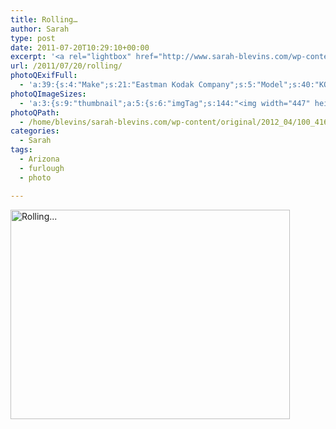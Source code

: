 ```yaml
---
title: Rolling…
author: Sarah
type: post
date: 2011-07-20T10:29:10+00:00
excerpt: '<a rel="lightbox" href="http://www.sarah-blevins.com/wp-content/main/2012_04/100_4161.jpg" title="Rolling..."><img width="447" height="335" alt="Rolling..." src="http://www.sarah-blevins.com/wp-content/thumbnail/2012_04/100_4161.jpg" class="photoQexcerpt photoQLinkImg" /></a>'
url: /2011/07/20/rolling/
photoQExifFull:
  - 'a:39:{s:4:"Make";s:21:"Eastman Kodak Company";s:5:"Model";s:40:"KODAK EASYSHARE C813 ZOOM DIGITAL CAMERA";s:11:"Orientation";s:17:"1: Normal (0 deg)";s:11:"xResolution";s:27:"480 dots per ResolutionUnit";s:11:"yResolution";s:27:"480 dots per ResolutionUnit";s:14:"ResolutionUnit";s:4:"Inch";s:8:"Software";s:40:"KODAK EASYSHARE C813 ZOOM DIGITAL CAMERA";s:12:"ExposureTime";s:16:"3858/1000000 sec";s:7:"FNumber";s:5:"f/2.7";s:15:"ExposureProgram";s:7:"Program";s:15:"ISOSpeedRatings";s:2:"80";s:11:"ExifVersion";s:12:"version 2.21";s:16:"DateTimeOriginal";s:19:"2011:07:20 03:29:10";s:17:"DateTimedigitized";s:19:"2011:07:20 03:29:10";s:17:"ShutterSpeedValue";s:9:"1/257 sec";s:13:"ApertureValue";s:5:"f/2.7";s:17:"ExposureBiasValue";s:4:"0 EV";s:16:"MaxApertureValue";s:5:"f/2.7";s:12:"MeteringMode";s:13:"Multi-Segment";s:11:"LightSource";s:15:"Unknown or Auto";s:5:"Flash";s:8:"No Flash";s:11:"FocalLength";s:4:"6 mm";s:15:"FlashPixVersion";s:9:"version 1";s:10:"ColorSpace";s:4:"sRGB";s:14:"ExifImageWidth";s:11:"3296 pixels";s:15:"ExifImageHeight";s:11:"2472 pixels";s:13:"ExposureIndex";s:2:"80";s:13:"SensingMethod";s:35:"Unknown: One Chip Color Area Sensor";s:10:"FileSource";s:20:"Digital Still Camera";s:9:"SceneType";s:21:"Directly Photographed";s:12:"ExposureMode";s:1:"0";s:12:"WhiteBalance";s:1:"0";s:16:"DigitalZoomRatio";s:1:"0";s:16:"SceneCaptureMode";s:1:"0";s:11:"GainControl";s:1:"0";s:8:"Contrast";s:1:"0";s:10:"Saturation";s:1:"0";s:9:"Sharpness";s:1:"0";s:20:"FocalLength35mmEquiv";s:0:"";}'
photoQImageSizes:
  - 'a:3:{s:9:"thumbnail";a:5:{s:6:"imgTag";s:144:"<img width="447" height="335" alt="Rolling..." src="http://www.sarah-blevins.com/wp-content/thumbnail/2012_04/100_4161.jpg" class="PhotoQImg" />";s:6:"imgUrl";s:70:"http://www.sarah-blevins.com/wp-content/thumbnail/2012_04/100_4161.jpg";s:7:"imgPath";s:73:"/home/blevins/sarah-blevins.com/wp-content/thumbnail/2012_04/100_4161.jpg";s:8:"imgWidth";s:3:"447";s:9:"imgHeight";s:3:"335";}s:4:"main";a:5:{s:6:"imgTag";s:139:"<img width="700" height="525" alt="Rolling..." src="http://www.sarah-blevins.com/wp-content/main/2012_04/100_4161.jpg" class="PhotoQImg" />";s:6:"imgUrl";s:65:"http://www.sarah-blevins.com/wp-content/main/2012_04/100_4161.jpg";s:7:"imgPath";s:68:"/home/blevins/sarah-blevins.com/wp-content/main/2012_04/100_4161.jpg";s:8:"imgWidth";s:3:"700";s:9:"imgHeight";s:3:"525";}s:8:"original";a:5:{s:6:"imgTag";s:145:"<img width="3296" height="2472" alt="Rolling..." src="http://www.sarah-blevins.com/wp-content/original/2012_04/100_4161.jpg" class="PhotoQImg" />";s:6:"imgUrl";s:69:"http://www.sarah-blevins.com/wp-content/original/2012_04/100_4161.jpg";s:7:"imgPath";s:72:"/home/blevins/sarah-blevins.com/wp-content/original/2012_04/100_4161.jpg";s:8:"imgWidth";s:4:"3296";s:9:"imgHeight";s:4:"2472";}}'
photoQPath:
  - /home/blevins/sarah-blevins.com/wp-content/original/2012_04/100_4161.jpg
categories:
  - Sarah
tags:
  - Arizona
  - furlough
  - photo

---
```

<a rel="lightbox" href="http://www.sarah-blevins.com/wp-content/original/2012_04/100_4161.jpg" title="Rolling..."><img width="447" height="335" alt="Rolling..." src="http://www.sarah-blevins.com/wp-content/thumbnail/2012_04/100_4161.jpg" class="photoQcontent photoQLinkImg" /></a>

<div class="photoQDescr">
</div>